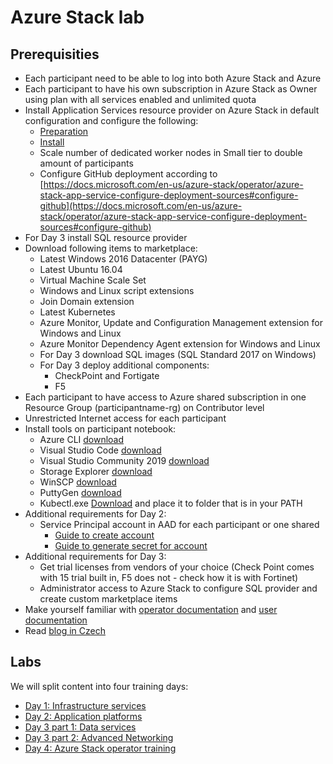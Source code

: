# Azure Stack lab

## Prerequisities
- Each participant need to be able to log into both Azure Stack and Azure
- Each participant to have his own subscription in Azure Stack as Owner using plan with all services enabled and unlimited quota
- Install Application Services resource provider on Azure Stack in default configuration and configure the following:
  - [Preparation](https://docs.microsoft.com/en-us/azure-stack/operator/azure-stack-app-service-before-you-get-started)
  - [Install](https://docs.microsoft.com/en-us/azure-stack/operator/app-service-deploy-ha)
  - Scale number of dedicated worker nodes in Small tier to double amount of participants
  - Configure GitHub deployment according to [https://docs.microsoft.com/en-us/azure-stack/operator/azure-stack-app-service-configure-deployment-sources#configure-github](https://docs.microsoft.com/en-us/azure-stack/operator/azure-stack-app-service-configure-deployment-sources#configure-github)
- For Day 3 install SQL resource provider
- Download following items to marketplace:
  - Latest Windows 2016 Datacenter (PAYG)
  - Latest Ubuntu 16.04
  - Virtual Machine Scale Set
  - Windows and Linux script extensions
  - Join Domain extension
  - Latest Kubernetes
  - Azure Monitor, Update and Configuration Management extension for Windows and Linux
  - Azure Monitor Dependency Agent extension for Windows and Linux
  - For Day 3 download SQL images (SQL Standard 2017 on Windows)
  - For Day 3 deploy additional components:
    - CheckPoint and Fortigate
    - F5
- Each participant to have access to Azure shared subscription in one Resource Group (participantname-rg) on Contributor level
- Unrestricted Internet access for each participant
- Install tools on participant notebook:
  - Azure CLI [download](https://docs.microsoft.com/en-us/cli/azure/install-azure-cli?view=azure-cli-latest)
  - Visual Studio Code [download](https://code.visualstudio.com/download)
  - Visual Studio Community 2019 [download](https://visualstudio.microsoft.com/thank-you-downloading-visual-studio/?sku=Community&rel=16)
  - Storage Explorer [download](https://azure.microsoft.com/cs-cz/features/storage-explorer/)
  - WinSCP [download](https://winscp.net/eng/download.php)
  - PuttyGen [download](https://www.puttygen.com/)
  - Kubectl.exe [Download](https://storage.googleapis.com/kubernetes-release/release/v1.15.0/bin/windows/amd64/kubectl.exe) and place it to folder that is in your PATH
- Additional requirements for Day 2:
  - Service Principal account in AAD for each participant or one shared
    - [Guide to create account](https://docs.microsoft.com/en-us/azure/active-directory/develop/howto-create-service-principal-portal#create-an-azure-active-directory-application)
    - [Guide to generate secret for account](https://docs.microsoft.com/en-us/azure/active-directory/develop/howto-create-service-principal-portal#create-a-new-application-secret)
- Additional requirements for Day 3:
  - Get trial licenses from vendors of your choice (Check Point comes with 15 trial built in, F5 does not - check how it is with Fortinet)
  - Administrator access to Azure Stack to configure SQL provider and create custom marketplace items
- Make yourself familiar with [operator documentation](https://docs.microsoft.com/en-us/azure-stack/operator/) and [user documentation](https://docs.microsoft.com/en-us/azure-stack/user/)
- Read [blog in Czech](https://www.tomaskubica.cz/tag/azurestack/)

## Labs
We will split content into four training days:
- [Day 1: Infrastructure services](./InfrastructureServices.md)
- [Day 2: Application platforms](./ApplicationPlatforms.md)
- [Day 3 part 1: Data services](./DataServices.md)
- [Day 3 part 2: Advanced Networking](./AdvancedNetworking.md)
- [Day 4: Azure Stack operator training](./Operator.md)